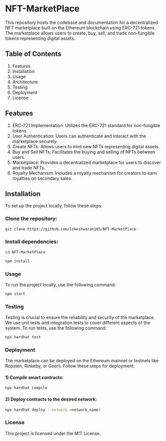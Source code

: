 # NFT-MarketPlace
This repository hosts the codebase and documentation for a decentralized NFT marketplace built on the Ethereum blockchain using ERC-721 tokens. The marketplace allows users to create, buy, sell, and trade non-fungible tokens representing digital assets.

## Table of Contents
1) Features
2) Installation
3) Usage
4) Architecture
5) Testing
6) Deployment
7) License

## Features
1) ERC-721 Implementation: Utilizes the ERC-721 standard for non-fungible tokens.
2) User Authentication: Users can authenticate and interact with the marketplace securely.
3) Create NFTs: Allows users to mint new NFTs representing digital assets.
4) Buy and Sell NFTs: Facilitates the buying and selling of NFTs between users.
5) Marketplace: Provides a decentralized marketplace for users to discover and trade NFTs.
6) Royalty Mechanism: Includes a royalty mechanism for creators to earn royalties on secondary sales.

## Installation
To set up the project locally, follow these steps:

### Clone the repository:
```bash
git clone https://github.com/lokeshwaran105/NFT-MarketPlace
```
### Install dependencies:
```bash
cd NFT-MarketPlace
```
```bash
npm install
```

### Usage
To run the project locally, use the following command:
```bash
npm start
```
### Testing
Testing is crucial to ensure the reliability and security of the marketplace. We use unit tests and integration tests to cover different aspects of the system. To run tests, use the following command:
```bash
npx hardhat test
```
### Deployment
The marketplace can be deployed on the Ethereum mainnet or testnets like Ropsten, Rinkeby, or Goerli. Follow these steps for deployment:

#### 1) Compile smart contracts:
```bash
npx hardhat compile
```
#### 2) Deploy contracts to the desired network:
```bash
npx hardhat deploy --network <network_name>
```
### License
This project is licensed under the MIT License.
